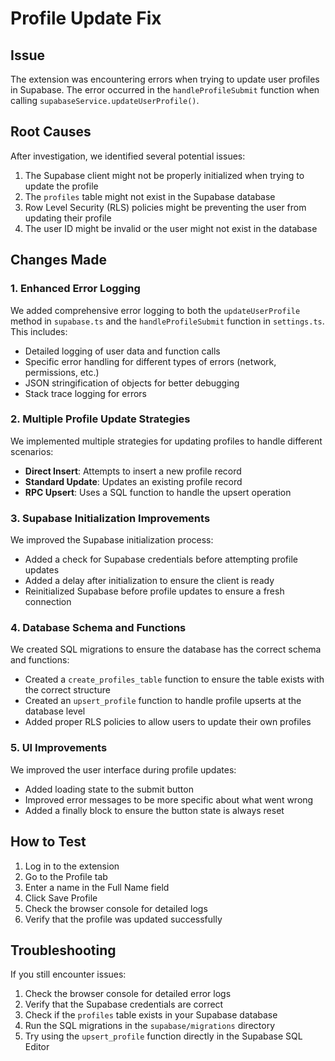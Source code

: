 # Profile Update Fix

## Issue

The extension was encountering errors when trying to update user profiles in Supabase. The error occurred in the `handleProfileSubmit` function when calling `supabaseService.updateUserProfile()`.

## Root Causes

After investigation, we identified several potential issues:

1. The Supabase client might not be properly initialized when trying to update the profile
2. The `profiles` table might not exist in the Supabase database
3. Row Level Security (RLS) policies might be preventing the user from updating their profile
4. The user ID might be invalid or the user might not exist in the database

## Changes Made

### 1. Enhanced Error Logging

We added comprehensive error logging to both the `updateUserProfile` method in `supabase.ts` and the `handleProfileSubmit` function in `settings.ts`. This includes:

- Detailed logging of user data and function calls
- Specific error handling for different types of errors (network, permissions, etc.)
- JSON stringification of objects for better debugging
- Stack trace logging for errors

### 2. Multiple Profile Update Strategies

We implemented multiple strategies for updating profiles to handle different scenarios:

- **Direct Insert**: Attempts to insert a new profile record
- **Standard Update**: Updates an existing profile record
- **RPC Upsert**: Uses a SQL function to handle the upsert operation

### 3. Supabase Initialization Improvements

We improved the Supabase initialization process:

- Added a check for Supabase credentials before attempting profile updates
- Added a delay after initialization to ensure the client is ready
- Reinitialized Supabase before profile updates to ensure a fresh connection

### 4. Database Schema and Functions

We created SQL migrations to ensure the database has the correct schema and functions:

- Created a `create_profiles_table` function to ensure the table exists with the correct structure
- Created an `upsert_profile` function to handle profile upserts at the database level
- Added proper RLS policies to allow users to update their own profiles

### 5. UI Improvements

We improved the user interface during profile updates:

- Added loading state to the submit button
- Improved error messages to be more specific about what went wrong
- Added a finally block to ensure the button state is always reset

## How to Test

1. Log in to the extension
2. Go to the Profile tab
3. Enter a name in the Full Name field
4. Click Save Profile
5. Check the browser console for detailed logs
6. Verify that the profile was updated successfully

## Troubleshooting

If you still encounter issues:

1. Check the browser console for detailed error logs
2. Verify that the Supabase credentials are correct
3. Check if the `profiles` table exists in your Supabase database
4. Run the SQL migrations in the `supabase/migrations` directory
5. Try using the `upsert_profile` function directly in the Supabase SQL Editor 